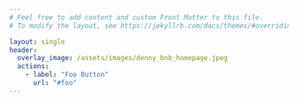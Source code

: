 ```yaml
---
# Feel free to add content and custom Front Matter to this file.
# To modify the layout, see https://jekyllrb.com/docs/themes/#overriding-theme-defaults

layout: single
header:
  overlay_image: /assets/images/denny_bnb_homepage.jpeg
  actions:
    - label: "Foo Button"
      url: "#foo"
---
```

